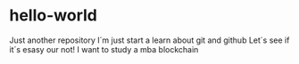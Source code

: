 # hello-world
Just another repository
I´m just start a learn about git and github
Let´s see if it´s esasy our not!
I want to study a mba blockchain
